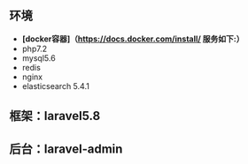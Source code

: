 ## 环境
- **[docker容器]（https://docs.docker.com/install/ 服务如下:）**
- php7.2
- mysql5.6
- redis
- nginx
- elasticsearch 5.4.1
## 框架：laravel5.8
## 后台：laravel-admin
